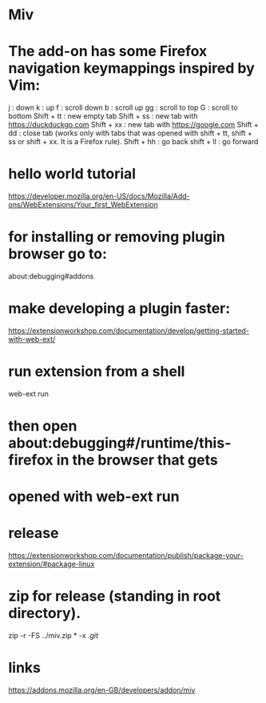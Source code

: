 # Miv

# The add-on has some Firefox navigation keymappings inspired by Vim:
j : down
k : up
f : scroll down
b : scroll up
gg : scroll to top
G : scroll to bottom
Shift + tt : new empty tab
Shift + ss : new tab with https://duckduckgo.com
Shift + xx : new tab with https://google.com
Shift + dd : close tab (works only with tabs that was opened with shift + tt, shift + ss or shift + xx. It is a Firefox rule).
Shift + hh : go back
shift + ll : go forward

# hello world tutorial
https://developer.mozilla.org/en-US/docs/Mozilla/Add-ons/WebExtensions/Your_first_WebExtension

# for installing or removing plugin browser go to:
about:debugging#addons

# make developing a plugin faster:
https://extensionworkshop.com/documentation/develop/getting-started-with-web-ext/
# run extension from a shell
web-ext run
# then open about:debugging#/runtime/this-firefox in the browser that gets 
# opened with web-ext run

# release
https://extensionworkshop.com/documentation/publish/package-your-extension/#package-linux

# zip for release (standing in root directory).
 zip -r -FS ../miv.zip * -x *.git* 

# links
https://addons.mozilla.org/en-GB/developers/addon/miv
